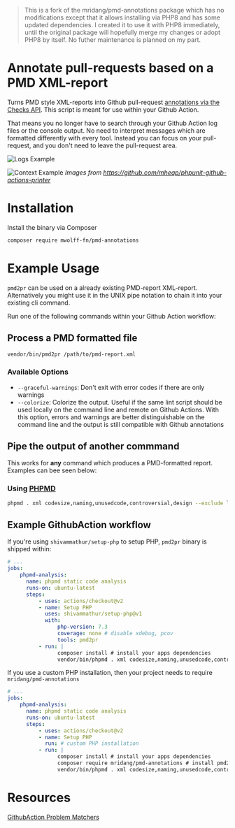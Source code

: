 > This is a fork of the mridang/pmd-annotations package which has no modifications except that it allows installing via PHP8 and has some updated dependencies.
> I created it to use it with PHP8 immediately, until the original package will hopefully merge my changes or adopt PHP8 by itself.
> No futher maintenance is planned on my part.

# Annotate pull-requests based on a PMD XML-report

Turns PMD style XML-reports into Github pull-request [annotations via the Checks API](https://developer.github.com/v3/checks/).
This script is meant for use within your Github Action.

That means you no longer have to search through your Github Action log files or the console output.
No need to interpret messages which are formatted differently with every tool.
Instead you can focus on your pull-request, and you don't need to leave the pull-request area.

![Logs Example](https://github.com/mheap/phpunit-github-actions-printer/blob/master/phpunit-printer-logs.png?raw=true)

![Context Example](https://github.com/mheap/phpunit-github-actions-printer/blob/master/phpunit-printer-context.png?raw=true)
_Images from https://github.com/mheap/phpunit-github-actions-printer_

# Installation

Install the binary via Composer
```bash
composer require mwolff-fn/pmd-annotations
```

# Example Usage

`pmd2pr` can be used on a already existing PMD-report XML-report. Alternatively you might use it in the UNIX pipe notation to chain it into your existing cli command.

Run one of the following commands within your Github Action workflow:

## Process a PMD formatted file

```bash
vendor/bin/pmd2pr /path/to/pmd-report.xml
```

### Available Options

- `--graceful-warnings`: Don't exit with error codes if there are only warnings
- `--colorize`: Colorize the output. Useful if the same lint script should be used locally on the command line and remote on Github Actions. With this option, errors and warnings are better distinguishable on the command line and the output is still compatible with Github annotations


## Pipe the output of another commmand

This works for __any__ command which produces a PMD-formatted report. Examples can bee seen below:

### Using [PHPMD](https://github.com/phpmd/phpmd)

```bash
phpmd . xml codesize,naming,unusedcode,controversial,design --exclude libs,var,build,tests --ignore-violations-on-exit | vendor/bin/pmd2pr
```

## Example GithubAction workflow

If you're using `shivammathur/setup-php` to setup PHP, `pmd2pr` binary is shipped within:

```yml
# ...
jobs:
    phpmd-analysis:
      name: phpmd static code analysis
      runs-on: ubuntu-latest
      steps:
          - uses: actions/checkout@v2
          - name: Setup PHP
            uses: shivammathur/setup-php@v1
            with:
                php-version: 7.3
                coverage: none # disable xdebug, pcov
                tools: pmd2pr
          - run: |
                composer install # install your apps dependencies
                vendor/bin/phpmd . xml codesize,naming,unusedcode,controversial,design --exclude libs,var,build,tests --ignore-violations-on-exit | pmd2pr
```

If you use a custom PHP installation, then your project needs to require `mridang/pmd-annotations`

```yml
# ...
jobs:
    phpmd-analysis:
      name: phpmd static code analysis
      runs-on: ubuntu-latest
      steps:
          - uses: actions/checkout@v2
          - name: Setup PHP
            run: # custom PHP installation
          - run: |
                composer install # install your apps dependencies
                composer require mridang/pmd-annotations # install pmd2pr
                vendor/bin/phpmd . xml codesize,naming,unusedcode,controversial,design --exclude libs,var,build,tests --ignore-violations-on-exit | vendor/bin/pmd2pr
```

# Resources

[GithubAction Problem Matchers](https://github.com/actions/toolkit/blob/master/docs/problem-matchers.md)
